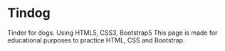 # Tindog
Tinder for dogs. Using HTML5, CSS3, Bootstrap5
This page is made for educational purposes to practice HTML, CSS and Bootstrap.
